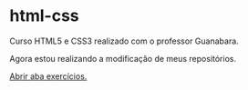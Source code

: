 # html-css
Curso HTML5 e CSS3 realizado com o professor Guanabara.

Agora estou realizando a modificação de meus repositórios.

<a href="https://guimagarotti.github.io/html-css/exercicios">Abrir aba exercícios.</a>
